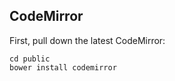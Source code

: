 ## CodeMirror

First, pull down the latest CodeMirror:

```
cd public
bower install codemirror
```


